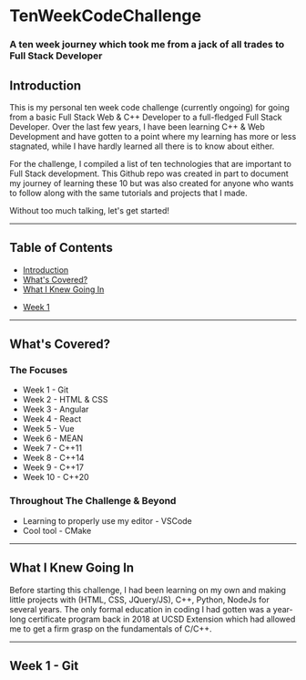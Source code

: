 # TenWeekCodeChallenge
### A ten week journey which took me from a jack of all trades to Full Stack Developer

## Introduction
This is my personal ten week code challenge (currently ongoing) for going from a
basic Full Stack Web & C++ Developer to a full-fledged Full Stack Developer.
Over the last few years, I have been learning C++ & Web Development and have
gotten to a point where my learning has more or less stagnated, while I have
hardly learned all there is to know about either.

For the challenge, I compiled a list of ten technologies that are important to
Full Stack development. This Github repo was created in part to document my
journey of learning these 10 but was also created for anyone who wants to follow
along with the same tutorials and projects that I made.

Without too much talking, let's get started!

---

## Table of Contents
- [Introduction](#introduction)
- [What's Covered?](#whats-covered)
- [What I Knew Going In](#what-i-knew-going-in)

* [Week 1](#week-1---git)

---

## What's Covered?
### The Focuses
- Week 1 - Git
- Week 2 - HTML & CSS
- Week 3 - Angular
- Week 4 - React
- Week 5 - Vue
- Week 6 - MEAN
- Week 7 - C++11
- Week 8 - C++14
- Week 9 - C++17
- Week 10 - C++20
### Throughout The Challenge & Beyond
- Learning to properly use my editor - VSCode
- Cool tool - CMake

---

## What I Knew Going In
Before starting this challenge, I had been learning on my own and making little
projects with (HTML, CSS, JQuery/JS), C++, Python, NodeJs for several years. The
only formal education in coding I had gotten was a year-long certificate program
back in 2018 at UCSD Extension which had allowed me to get a firm grasp on the
fundamentals of C/C++.

---

## Week 1 - Git
